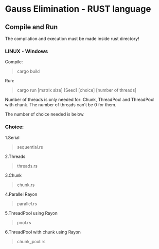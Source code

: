 # Gauss Elimination - RUST language


## Compile and Run

The compilation and execution must be made inside rust directory!

### LINUX - Windows
Compile:

>	cargo build

Run:

>	cargo run [matrix size] [Seed] [choice] [number of threads]

Number of threads is only needed for: Chunk, ThreadPool and ThreadPool with chunk. The number of threads can't be 0 for them.

The number of choice needed is below.

### Choice:

1.Serial

> sequential.rs

2.Threads

> threads.rs

3.Chunk

> chunk.rs

4.Parallel Rayon

> parallel.rs

5.ThreadPool using Rayon

> pool.rs

6.ThreadPool with chunk using Rayon

> chunk_pool.rs

